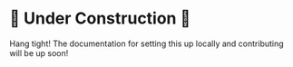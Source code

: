# 🚧 Under Construction 🚧
Hang tight! The documentation for setting this up locally and contributing will be up soon!
